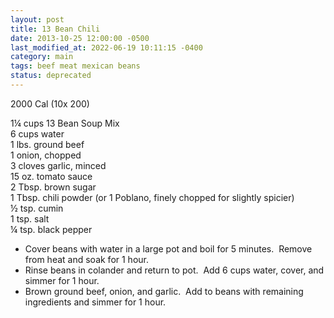 ```yaml
---
layout: post
title: 13 Bean Chili
date: 2013-10-25 12:00:00 -0500
last_modified_at: 2022-06-19 10:11:15 -0400
category: main
tags: beef meat mexican beans
status: deprecated
---
```

2000 Cal (10x 200)
  
1¼ cups 13 Bean Soup Mix  
6 cups water  
1 lbs. ground beef  
1 onion, chopped  
3 cloves garlic, minced  
15 oz. tomato sauce  
2 Tbsp. brown sugar  
1 Tbsp. chili powder (or 1 Poblano, finely chopped for slightly spicier)  
½ tsp. cumin  
1 tsp. salt  
¼ tsp. black pepper  

* Cover beans with water in a large pot and boil for 5 minutes.  Remove from heat and soak for 1 hour.
* Rinse beans in colander and return to pot.  Add 6 cups water, cover, and simmer for 1 hour.
* Brown ground beef, onion, and garlic.  Add to beans with remaining ingredients and simmer for 1 hour.
